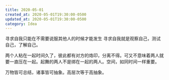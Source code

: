 ```yaml
---
title: 2020-05-01
created_at: 2020-05-01T19:30:00-0500
updated_at: 2020-05-01T19:30:00-0500
category: Idea
---
```


寻求自我只能在不需要说服其他人的时候才能发生
寻求自我就是观察自己，测试自己，了解自己。

两个人粘在一起时间久了，彼此都有对方的烙印，分离不得。可又不意味着两人就要一直压在一起。起舞的两人不是绑在一起的两人。空间，如同时间一样重要。

万物皆可总结，诸事皆可抽象。高层次等于高抽象。
